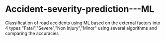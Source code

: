 # Accident-severity-prediction---ML
Classification of road accidents using ML based on the external factors into 4 types "Fatal","Severe","Non Injury","Minor" using several algorithms and comparing the accuracies
